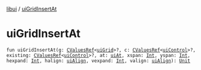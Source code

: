 [libui](index.md) / [uiGridInsertAt](./ui-grid-insert-at.md)

# uiGridInsertAt

`fun uiGridInsertAt(g: `[`CValuesRef`](../kotlinx.cinterop/-c-values-ref/index.md)`<`[`uiGrid`](ui-grid.md)`>?, c: `[`CValuesRef`](../kotlinx.cinterop/-c-values-ref/index.md)`<`[`uiControl`](ui-control/index.md)`>?, existing: `[`CValuesRef`](../kotlinx.cinterop/-c-values-ref/index.md)`<`[`uiControl`](ui-control/index.md)`>?, at: `[`uiAt`](ui-at.md)`, xspan: `[`Int`](https://kotlinlang.org/api/latest/jvm/stdlib/kotlin/-int/index.html)`, yspan: `[`Int`](https://kotlinlang.org/api/latest/jvm/stdlib/kotlin/-int/index.html)`, hexpand: `[`Int`](https://kotlinlang.org/api/latest/jvm/stdlib/kotlin/-int/index.html)`, halign: `[`uiAlign`](ui-align.md)`, vexpand: `[`Int`](https://kotlinlang.org/api/latest/jvm/stdlib/kotlin/-int/index.html)`, valign: `[`uiAlign`](ui-align.md)`): `[`Unit`](https://kotlinlang.org/api/latest/jvm/stdlib/kotlin/-unit/index.html)
